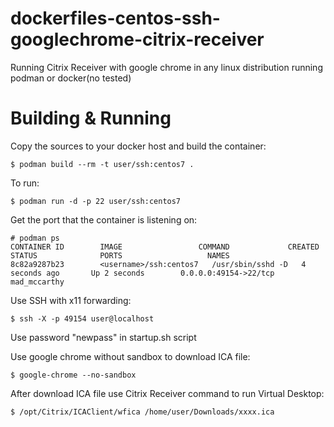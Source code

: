 # dockerfiles-centos-ssh-googlechrome-citrix-receiver

Running Citrix Receiver with google chrome in any linux distribution running podman or docker(no tested)

# Building & Running

Copy the sources to your docker host and build the container:

	
	$ podman build --rm -t user/ssh:centos7 .

To run:

	$ podman run -d -p 22 user/ssh:centos7

Get the port that the container is listening on:

```
# podman ps
CONTAINER ID        IMAGE                 COMMAND             CREATED             STATUS              PORTS                   NAMES
8c82a9287b23        <username>/ssh:centos7   /usr/sbin/sshd -D   4 seconds ago       Up 2 seconds        0.0.0.0:49154->22/tcp   mad_mccarthy        
```

Use SSH with x11 forwarding:

	$ ssh -X -p 49154 user@localhost 

Use password "newpass" in startup.sh script

Use google chrome without sandbox to download ICA file:

	$ google-chrome --no-sandbox
	
After download ICA file use Citrix Receiver command to run Virtual Desktop:

	$ /opt/Citrix/ICAClient/wfica /home/user/Downloads/xxxx.ica

